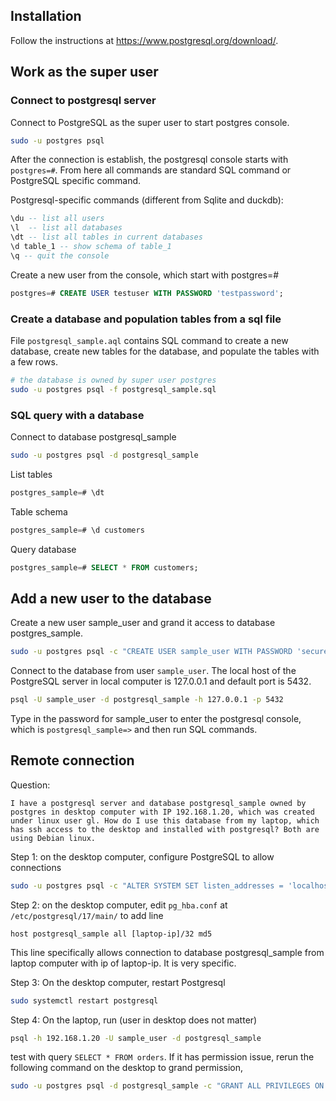 ## Installation

Follow the instructions at https://www.postgresql.org/download/.

## Work as the super user

### Connect to postgresql server

Connect to PostgreSQL as the super user to start postgres console. 
```sh
sudo -u postgres psql
```
After the connection is establish, the postgresql console starts with `postgres=#`. From here all commands are standard SQL command or PostgreSQL specific command.

Postgresql-specific commands (different from Sqlite and duckdb):
```sql
\du -- list all users
\l  -- list all databases
\dt -- list all tables in current databases
\d table_1 -- show schema of table_1
\q -- quit the console
```

Create a new user from the console, which start with postgres=#
```sql
postgres=# CREATE USER testuser WITH PASSWORD 'testpassword';
```


### Create a database and population tables from a sql file

File `postgresql_sample.aql` contains SQL command to create a new database, create new tables for the database, and populate the tables with a few rows. 
```sh
# the database is owned by super user postgres
sudo -u postgres psql -f postgresql_sample.sql
```

### SQL query with a database

Connect to database postgresql_sample
```sh
sudo -u postgres psql -d postgresql_sample
```

List tables
```sql
postgres_sample=# \dt
```

Table schema
```sql
postgres_sample=# \d customers
```

Query database
```sql
postgres_sample=# SELECT * FROM customers;
```

## Add a new user to the database

Create a new user sample_user and grand it access to database postgres_sample.
```sh
sudo -u postgres psql -c "CREATE USER sample_user WITH PASSWORD 'securepassword123'; GRANT CONNECT ON DATABASE postgresql_sample TO sample_user; GRANT ALL PRIVILEGES ON ALL TABLES IN SCHEMA public TO sample_user; GRANT ALL PRIVILEGES ON ALL SEQUENCES IN SCHEMA public TO sample_user;"
```

Connect to the database from user `sample_user`.  The local host of the PostgreSQL server in local computer is 127.0.0.1 and default port is 5432.
```sh
psql -U sample_user -d postgresql_sample -h 127.0.0.1 -p 5432
```

Type in the password for sample_user to enter the postgresql console, which is `postgresql_sample=>` and then run SQL commands.


## Remote connection

Question:
```text
I have a postgresql server and database postgresql_sample owned by postgres in desktop computer with IP 192.168.1.20, which was created under linux user gl. How do I use this database from my laptop, which has ssh access to the desktop and installed with postgresql? Both are using Debian linux.
```

Step 1: on the desktop computer, configure PostgreSQL to allow connections
```sh
sudo -u postgres psql -c "ALTER SYSTEM SET listen_addresses = 'localhost,192.168.1.20';"
```

Step 2: on the desktop computer, edit `pg_hba.conf` at `/etc/postgresql/17/main/` to add line
```
host postgresql_sample all [laptop-ip]/32 md5
```
This line specifically allows connection to database postgresql_sample from laptop computer with ip of laptop-ip. It is very specific.

Step 3: On the desktop computer, restart Postgresql
```sh
sudo systemctl restart postgresql
```

Step 4: On the laptop, run (user in desktop does not matter)
```sh
psql -h 192.168.1.20 -U sample_user -d postgresql_sample
```

test with query `SELECT * FROM orders`. If it has permission issue, rerun the following command on the desktop to grand permission,
```sh
sudo -u postgres psql -d postgresql_sample -c "GRANT ALL PRIVILEGES ON ALL TABLES IN SCHEMA public TO sample_user; GRANT ALL PRIVILEGES ON ALL SEQUENCES IN SCHEMA public TO sample_user;"
```